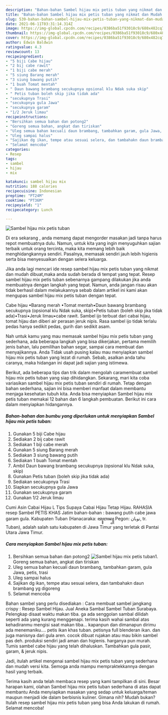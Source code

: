 ```yaml
---
description: "Bahan-bahan Sambel hijau mix petis tuban yang nikmat dan Mudah Dibuat"
title: "Bahan-bahan Sambel hijau mix petis tuban yang nikmat dan Mudah Dibuat"
slug: 539-bahan-bahan-sambel-hijau-mix-petis-tuban-yang-nikmat-dan-mudah-dibuat
date: 2021-06-11T03:31:14.314Z
image: https://img-global.cpcdn.com/recipes/0386ba51f93018c9/680x482cq70/sambel-hijau-mix-petis-tuban-foto-resep-utama.jpg
thumbnail: https://img-global.cpcdn.com/recipes/0386ba51f93018c9/680x482cq70/sambel-hijau-mix-petis-tuban-foto-resep-utama.jpg
cover: https://img-global.cpcdn.com/recipes/0386ba51f93018c9/680x482cq70/sambel-hijau-mix-petis-tuban-foto-resep-utama.jpg
author: Edwin Baldwin
ratingvalue: 4.3
reviewcount: 13
recipeingredient:
- "5 biji Cabe hijau"
- "2 bij cabe rawit"
- "1 biji cabe merah"
- "5 siung Barang merah"
- "3 siung bawang putih"
- "1 buah Tomat mentah"
- " Daun bawang brambang secukupnya opsional klu Ndak suka skip"
- " Petis tuban boleh skip jika tidak ada"
- "secukupnya Trasi"
- "secukupnya gula Jawa"
- "secukupnya garam"
- "1/2 Jeruk limau"
recipeinstructions:
- "Bersihkan semua bahan dan potong2"
- "Goreng semua bahan, angkat dan tiriskan"
- "Uleg semua bahan kecuali daun brambang, tambahkan garam, gula Jawa, petis, trasi"
- "Uleg sampai halus"
- "Sajikan dg ikan, tempe atau sesuai selera, dan tambahakn daun brambang yg digoreng"
- "Selamat mencoba"
categories:
- Resep
tags:
- sambel
- hijau
- mix

katakunci: sambel hijau mix 
nutrition: 188 calories
recipecuisine: Indonesian
preptime: "PT24M"
cooktime: "PT36M"
recipeyield: "1"
recipecategory: Lunch

---
```



![Sambel hijau mix petis tuban](https://img-global.cpcdn.com/recipes/0386ba51f93018c9/680x482cq70/sambel-hijau-mix-petis-tuban-foto-resep-utama.jpg)

Di era  sekarang , anda memang dapat mengorder masakan jadi tanpa harus repot membuatnya dulu. Namun, untuk kita yang ingin menyuguhkan sajian terbaik untuk orang tercinta, maka kita memang lebih baik menghidangkannya sendiri. Pasalnya, memasak sendiri jauh lebih higienis serta bisa menyesuaikan dengan selera keluarga.

Jika anda lagi mencari ide resep sambel hijau mix petis tuban yang nikmat dan mudah dibuat,maka anda sudah berada di tempat yang tepat. Resep sambel hijau mix petis tuban  sebenarnya gampang dilakukan jika anda membuatnya dengan langkah yang tepat. Namun, anda jangan risau akan tidak berhasil dalam melakukannya 
sebab dalam artikel ini kami akan mengupas sambel hijau mix petis tuban dengan tepat.  

Cabe hijau •Barang merah •Tomat mentah•Daun bawang brambang secukupnya (opsional klu Ndak suka, skip)•Petis tuban (boleh skip jika tidak ada)•Trasi•Jeruk limau•cabe rawit. Sambel ijo terbuat dari cabai hijau, tomat hijau dan diberi air perasan jeruk nipis. Rasa sambel ijo tidak terlalu pedas hanya sedikit pedas, gurih dan sedikit asam.

Nah untuk kamu yang mau memasak sambel hijau mix petis tuban yang sederhana, ada beberapa langkah yang bisa dikerjakan, pertama memilih jenis bahan, lalu pemilihan bahan segar, sampai cara membuat dan menyajikannya. Anda Tidak usah pusing kalau mau menyiapkan sambel hijau mix petis tuban yang lezat di rumah. Sebab, asalkan anda  tahu caranya, maka hidangan ini dapat jadi sajian yang istimewa.

Berikut, ada beberapa tips dan trik dalam mengolah caramembuat sambel hijau mix petis tuban yang siap dihidangkan. Sekarang, mari kita coba variasikan sambel hijau mix petis tuban sendiri di rumah. Tetap dengan bahan sederhana, sajian ini bisa memberi manfaat dalam membantu menjaga kesehatan tubuh kita. Anda bisa menyiapkan Sambel hijau mix petis tuban memakai 12 bahan dan 6 langkah pembuatan. Berikut ini cara dalam menyiapkan hidangannya.

<!--inarticleads1-->

##### Bahan-bahan dan bumbu yang diperlukan untuk menyiapkan Sambel hijau mix petis tuban:

1. Gunakan 5 biji Cabe hijau
1. Sediakan 2 bij cabe rawit
1. Sediakan 1 biji cabe merah
1. Gunakan 5 siung Barang merah
1. Sediakan 3 siung bawang putih
1. Sediakan 1 buah Tomat mentah
1. Ambil  Daun bawang brambang secukupnya (opsional klu Ndak suka, skip)
1. Gunakan  Petis tuban (boleh skip jika tidak ada)
1. Sediakan secukupnya Trasi
1. Siapkan secukupnya gula Jawa
1. Gunakan secukupnya garam
1. Gunakan 1/2 Jeruk limau


Cumi Asin Cabai Hijau L Tips Supaya Cabai Hijau Tetap Hijau. RAHASIA resep Sambel PETIS KHAS Jatim bahan-bahan : bawang putih cabe jawa garam gula. Kabupaten Tuban (Hanacaraka: ꦠꦸꦧꦤ꧀ Pegon: توبان, tr. Tuban), adalah salah satu kabupaten di Jawa Timur yang terletak di Pantai Utara Jawa Timur. 

<!--inarticleads2-->

##### Cara menyiapkan Sambel hijau mix petis tuban:

1. Bersihkan semua bahan dan potong2
<img src="https://img-global.cpcdn.com/steps/b1b64b17521d640d/160x128cq70/sambel-hijau-mix-petis-tuban-langkah-memasak-1-foto.jpg" alt="Sambel hijau mix petis tuban">1. Goreng semua bahan, angkat dan tiriskan
1. Uleg semua bahan kecuali daun brambang, tambahkan garam, gula Jawa, petis, trasi
1. Uleg sampai halus
1. Sajikan dg ikan, tempe atau sesuai selera, dan tambahakn daun brambang yg digoreng
1. Selamat mencoba


Bahan sambel yang perlu disediakan : Cara membuat sambel jangkang crispy : Resep Sambel Hijau. Jual Aneka Sambal Sambel Tuban Surabaya. Pelengkap disaat waktu makan tiba. ga ada senggolan sambal dilidah seperti ada yang kurang menggenapi. terima kasih wahai sambal atas kehadiranmu mengisi saat makan tiba… kapanpun dan dimanapun dirimu ada menemaniku…. petis ikan khas tuban. petisnya full blenderan ikan. dan juga manisnya dari gula aren. cocok dibuat rujakan atau mau bikin sambel pas deh. produksi sendiri jadi aman dan higienis. harganya pun murah. Tumis sambel cabe hijau yang telah dihaluskan. Tambahkan gula pasir, garam, &amp; jeruk nipis. 

Jadi, itulah artikel mengenai  sambel hijau mix petis tuban  yang sederhana dan mudah versi kita. Semoga anda mampu mempraktekkannya dengan hasil yang terbaik. 

Terima kasih anda telah membaca resep yang kami tampilkan di sini. Besar harapan kami, olahan  Sambel hijau mix petis tuban sederhana di atas dapat membantu Anda menyiapkan masakan yang sedap untuk keluarga/teman maupun menjadi ide dalam berbisnis kuliner. Gimana nih? Mudah bukan? Itulah resep sambel hijau mix petis tuban yang bisa Anda lakukan di rumah. Selamat mencoba!


